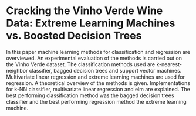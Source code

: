 # Cracking the Vinho Verde Wine Data: Extreme Learning Machines vs. Boosted Decision Trees
In this paper machine learning methods for classification and regression are overviewed. An experimental evaluation of the methods is carried out on the Vinho Verde dataset. The classification methods used are k-nearest-neighbor classifier, bagged decision trees and support vector machines. Multivariate linear regression and extreme learning machines are used for regression. A theoretical overview of the methods is given. Implementations for k-NN classifier, multivariate linear regression and elm are explained. The best performing classification method was the bagged decision trees classifier and the best performing regression method the extreme learning machine.

